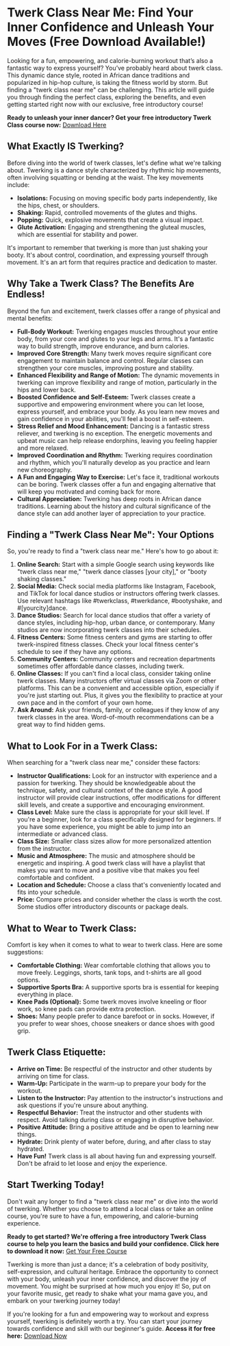 # Twerk Class Near Me: Find Your Inner Confidence and Unleash Your Moves (Free Download Available!)

Looking for a fun, empowering, and calorie-burning workout that’s also a fantastic way to express yourself? You’ve probably heard about twerk class. This dynamic dance style, rooted in African dance traditions and popularized in hip-hop culture, is taking the fitness world by storm. But finding a "twerk class near me" can be challenging. This article will guide you through finding the perfect class, exploring the benefits, and even getting started right now with our exclusive, free introductory course!

**Ready to unleash your inner dancer? Get your free introductory Twerk Class course now:** [Download Here](https://udemywork.com/twerk-class-near-me)

## What Exactly IS Twerking?

Before diving into the world of twerk classes, let's define what we're talking about. Twerking is a dance style characterized by rhythmic hip movements, often involving squatting or bending at the waist. The key movements include:

*   **Isolations:** Focusing on moving specific body parts independently, like the hips, chest, or shoulders.
*   **Shaking:** Rapid, controlled movements of the glutes and thighs.
*   **Popping:** Quick, explosive movements that create a visual impact.
*   **Glute Activation:** Engaging and strengthening the gluteal muscles, which are essential for stability and power.

It's important to remember that twerking is more than just shaking your booty. It's about control, coordination, and expressing yourself through movement. It's an art form that requires practice and dedication to master.

## Why Take a Twerk Class? The Benefits Are Endless!

Beyond the fun and excitement, twerk classes offer a range of physical and mental benefits:

*   **Full-Body Workout:** Twerking engages muscles throughout your entire body, from your core and glutes to your legs and arms. It's a fantastic way to build strength, improve endurance, and burn calories.
*   **Improved Core Strength:** Many twerk moves require significant core engagement to maintain balance and control. Regular classes can strengthen your core muscles, improving posture and stability.
*   **Enhanced Flexibility and Range of Motion:** The dynamic movements in twerking can improve flexibility and range of motion, particularly in the hips and lower back.
*   **Boosted Confidence and Self-Esteem:** Twerk classes create a supportive and empowering environment where you can let loose, express yourself, and embrace your body. As you learn new moves and gain confidence in your abilities, you'll feel a boost in self-esteem.
*   **Stress Relief and Mood Enhancement:** Dancing is a fantastic stress reliever, and twerking is no exception. The energetic movements and upbeat music can help release endorphins, leaving you feeling happier and more relaxed.
*   **Improved Coordination and Rhythm:** Twerking requires coordination and rhythm, which you'll naturally develop as you practice and learn new choreography.
*   **A Fun and Engaging Way to Exercise:** Let's face it, traditional workouts can be boring. Twerk classes offer a fun and engaging alternative that will keep you motivated and coming back for more.
*   **Cultural Appreciation:** Twerking has deep roots in African dance traditions. Learning about the history and cultural significance of the dance style can add another layer of appreciation to your practice.

## Finding a "Twerk Class Near Me": Your Options

So, you're ready to find a "twerk class near me." Here's how to go about it:

1.  **Online Search:** Start with a simple Google search using keywords like "twerk class near me," "twerk dance classes [your city]," or "booty shaking classes."
2.  **Social Media:** Check social media platforms like Instagram, Facebook, and TikTok for local dance studios or instructors offering twerk classes. Use relevant hashtags like #twerkclass, #twerkdance, #bootyshake, and #[yourcity]dance.
3.  **Dance Studios:** Search for local dance studios that offer a variety of dance styles, including hip-hop, urban dance, or contemporary. Many studios are now incorporating twerk classes into their schedules.
4.  **Fitness Centers:** Some fitness centers and gyms are starting to offer twerk-inspired fitness classes. Check your local fitness center's schedule to see if they have any options.
5.  **Community Centers:** Community centers and recreation departments sometimes offer affordable dance classes, including twerk.
6.  **Online Classes:** If you can't find a local class, consider taking online twerk classes. Many instructors offer virtual classes via Zoom or other platforms. This can be a convenient and accessible option, especially if you're just starting out. Plus, it gives you the flexibility to practice at your own pace and in the comfort of your own home.
7.  **Ask Around:** Ask your friends, family, or colleagues if they know of any twerk classes in the area. Word-of-mouth recommendations can be a great way to find hidden gems.

## What to Look For in a Twerk Class:

When searching for a "twerk class near me," consider these factors:

*   **Instructor Qualifications:** Look for an instructor with experience and a passion for twerking. They should be knowledgeable about the technique, safety, and cultural context of the dance style. A good instructor will provide clear instructions, offer modifications for different skill levels, and create a supportive and encouraging environment.
*   **Class Level:** Make sure the class is appropriate for your skill level. If you're a beginner, look for a class specifically designed for beginners. If you have some experience, you might be able to jump into an intermediate or advanced class.
*   **Class Size:** Smaller class sizes allow for more personalized attention from the instructor.
*   **Music and Atmosphere:** The music and atmosphere should be energetic and inspiring. A good twerk class will have a playlist that makes you want to move and a positive vibe that makes you feel comfortable and confident.
*   **Location and Schedule:** Choose a class that's conveniently located and fits into your schedule.
*   **Price:** Compare prices and consider whether the class is worth the cost. Some studios offer introductory discounts or package deals.

## What to Wear to Twerk Class:

Comfort is key when it comes to what to wear to twerk class. Here are some suggestions:

*   **Comfortable Clothing:** Wear comfortable clothing that allows you to move freely. Leggings, shorts, tank tops, and t-shirts are all good options.
*   **Supportive Sports Bra:** A supportive sports bra is essential for keeping everything in place.
*   **Knee Pads (Optional):** Some twerk moves involve kneeling or floor work, so knee pads can provide extra protection.
*   **Shoes:** Many people prefer to dance barefoot or in socks. However, if you prefer to wear shoes, choose sneakers or dance shoes with good grip.

## Twerk Class Etiquette:

*   **Arrive on Time:** Be respectful of the instructor and other students by arriving on time for class.
*   **Warm-Up:** Participate in the warm-up to prepare your body for the workout.
*   **Listen to the Instructor:** Pay attention to the instructor's instructions and ask questions if you're unsure about anything.
*   **Respectful Behavior:** Treat the instructor and other students with respect. Avoid talking during class or engaging in disruptive behavior.
*   **Positive Attitude:** Bring a positive attitude and be open to learning new things.
*   **Hydrate:** Drink plenty of water before, during, and after class to stay hydrated.
*   **Have Fun!** Twerk class is all about having fun and expressing yourself. Don't be afraid to let loose and enjoy the experience.

## Start Twerking Today!

Don't wait any longer to find a "twerk class near me" or dive into the world of twerking. Whether you choose to attend a local class or take an online course, you're sure to have a fun, empowering, and calorie-burning experience.

**Ready to get started? We're offering a free introductory Twerk Class course to help you learn the basics and build your confidence. Click here to download it now:** [Get Your Free Course](https://udemywork.com/twerk-class-near-me)

Twerking is more than just a dance; it's a celebration of body positivity, self-expression, and cultural heritage. Embrace the opportunity to connect with your body, unleash your inner confidence, and discover the joy of movement. You might be surprised at how much you enjoy it! So, put on your favorite music, get ready to shake what your mama gave you, and embark on your twerking journey today!

If you're looking for a fun and empowering way to workout and express yourself, twerking is definitely worth a try. You can start your journey towards confidence and skill with our beginner's guide. **Access it for free here:** [Download Now](https://udemywork.com/twerk-class-near-me)
